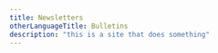 ```yaml
---
title: Newsletters
otherLanguageTitle: Bulletins
description: "this is a site that does something"
---
```

